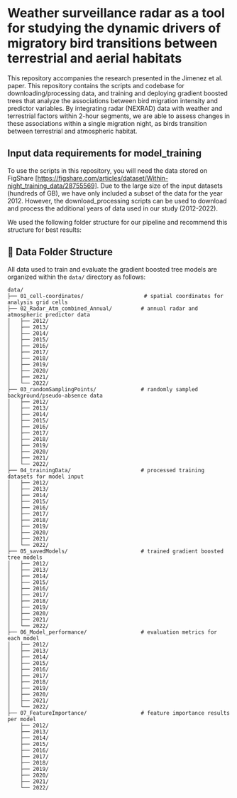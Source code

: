 # Weather surveillance radar as a tool for studying the dynamic drivers of migratory bird transitions between terrestrial and aerial habitats

This repository accompanies the research presented in the Jimenez et al. paper. This repository contains the scripts and codebase for downloading/processing data, and training and deploying gradient boosted trees that analyze the associations between bird migration intensity and predictor variables. By integrating radar (NEXRAD) data with weather and terrestrial factors within 2-hour segments, we are able to assess changes in these associations within a single migration night, as birds transition between terrestrial and atmospheric habitat. 

## Input data requirements for model_training

To use the scripts in this repository, you will need the data stored on FigShare [https://figshare.com/articles/dataset/Within-night_training_data/28755569]. Due to the large size of the input datasets (hundreds of GB), we have only included a subset of the data for the year 2012. However, the download_processing scripts can be used to download and process the additional years of data used in our study (2012-2022). 

We used the following folder structure for our pipeline and recommend this structure for best results:
## 📁 Data Folder Structure

All data used to train and evaluate the gradient boosted tree models are organized within the `data/` directory as follows:

```text
data/
├── 01_cell-coordinates/                   # spatial coordinates for analysis grid cells
├── 02_Radar_Atm_combined_Annual/         # annual radar and atmospheric predictor data
│   ├── 2012/
│   ├── 2013/
│   ├── 2014/
│   ├── 2015/
│   ├── 2016/
│   ├── 2017/
│   ├── 2018/
│   ├── 2019/
│   ├── 2020/
│   ├── 2021/
│   └── 2022/
├── 03_randomSamplingPoints/              # randomly sampled background/pseudo-absence data
│   ├── 2012/
│   ├── 2013/
│   ├── 2014/
│   ├── 2015/
│   ├── 2016/
│   ├── 2017/
│   ├── 2018/
│   ├── 2019/
│   ├── 2020/
│   ├── 2021/
│   └── 2022/
├── 04_trainingData/                      # processed training datasets for model input
│   ├── 2012/
│   ├── 2013/
│   ├── 2014/
│   ├── 2015/
│   ├── 2016/
│   ├── 2017/
│   ├── 2018/
│   ├── 2019/
│   ├── 2020/
│   ├── 2021/
│   └── 2022/
├── 05_savedModels/                       # trained gradient boosted tree models
│   ├── 2012/
│   ├── 2013/
│   ├── 2014/
│   ├── 2015/
│   ├── 2016/
│   ├── 2017/
│   ├── 2018/
│   ├── 2019/
│   ├── 2020/
│   ├── 2021/
│   └── 2022/
├── 06_Model_performance/                 # evaluation metrics for each model
│   ├── 2012/
│   ├── 2013/
│   ├── 2014/
│   ├── 2015/
│   ├── 2016/
│   ├── 2017/
│   ├── 2018/
│   ├── 2019/
│   ├── 2020/
│   ├── 2021/
│   └── 2022/
├── 07_FeatureImportance/                 # feature importance results per model
    ├── 2012/
    ├── 2013/
    ├── 2014/
    ├── 2015/
    ├── 2016/
    ├── 2017/
    ├── 2018/
    ├── 2019/
    ├── 2020/
    ├── 2021/
    └── 2022/
```
